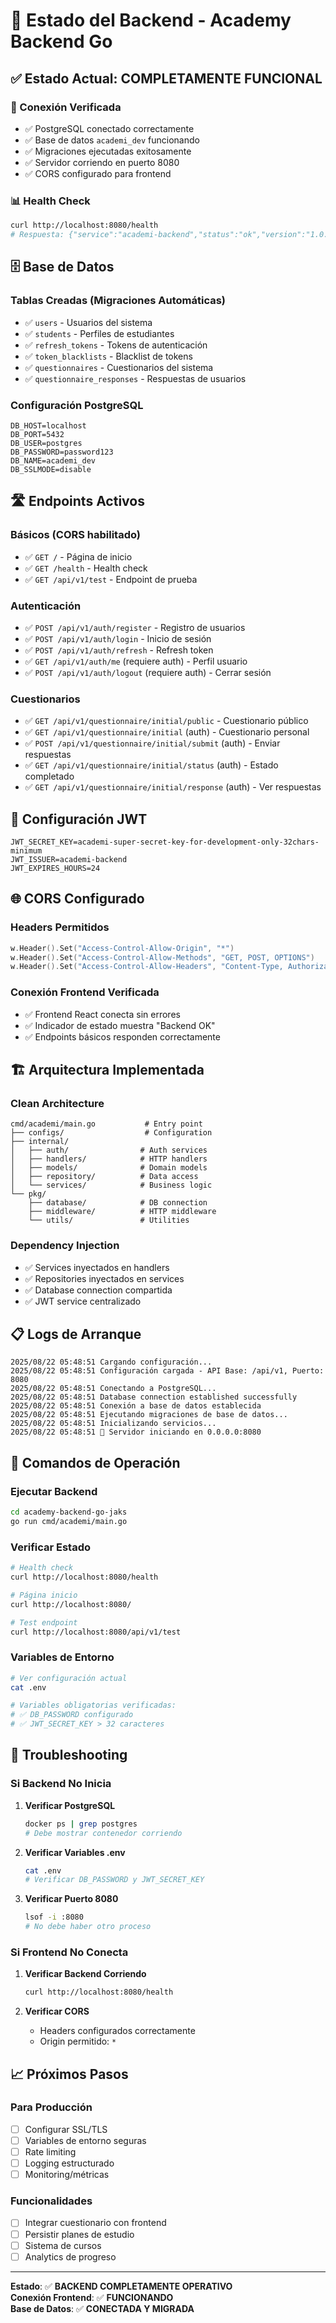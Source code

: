 # 🚀 Estado del Backend - Academy Backend Go

## ✅ Estado Actual: COMPLETAMENTE FUNCIONAL

### 🔌 Conexión Verificada
- ✅ PostgreSQL conectado correctamente
- ✅ Base de datos `academi_dev` funcionando
- ✅ Migraciones ejecutadas exitosamente
- ✅ Servidor corriendo en puerto 8080
- ✅ CORS configurado para frontend

### 📊 Health Check
```bash
curl http://localhost:8080/health
# Respuesta: {"service":"academi-backend","status":"ok","version":"1.0.0"}
```

## 🗄️ Base de Datos

### Tablas Creadas (Migraciones Automáticas)
- ✅ `users` - Usuarios del sistema
- ✅ `students` - Perfiles de estudiantes  
- ✅ `refresh_tokens` - Tokens de autenticación
- ✅ `token_blacklists` - Blacklist de tokens
- ✅ `questionnaires` - Cuestionarios del sistema
- ✅ `questionnaire_responses` - Respuestas de usuarios

### Configuración PostgreSQL
```env
DB_HOST=localhost
DB_PORT=5432  
DB_USER=postgres
DB_PASSWORD=password123
DB_NAME=academi_dev
DB_SSLMODE=disable
```

## 🛣️ Endpoints Activos

### Básicos (CORS habilitado)
- ✅ `GET /` - Página de inicio
- ✅ `GET /health` - Health check  
- ✅ `GET /api/v1/test` - Endpoint de prueba

### Autenticación
- ✅ `POST /api/v1/auth/register` - Registro de usuarios
- ✅ `POST /api/v1/auth/login` - Inicio de sesión
- ✅ `POST /api/v1/auth/refresh` - Refresh token
- ✅ `GET /api/v1/auth/me` (requiere auth) - Perfil usuario
- ✅ `POST /api/v1/auth/logout` (requiere auth) - Cerrar sesión

### Cuestionarios
- ✅ `GET /api/v1/questionnaire/initial/public` - Cuestionario público
- ✅ `GET /api/v1/questionnaire/initial` (auth) - Cuestionario personal
- ✅ `POST /api/v1/questionnaire/initial/submit` (auth) - Enviar respuestas
- ✅ `GET /api/v1/questionnaire/initial/status` (auth) - Estado completado
- ✅ `GET /api/v1/questionnaire/initial/response` (auth) - Ver respuestas

## 🔐 Configuración JWT

```env
JWT_SECRET_KEY=academi-super-secret-key-for-development-only-32chars-minimum
JWT_ISSUER=academi-backend
JWT_EXPIRES_HOURS=24
```

## 🌐 CORS Configurado

### Headers Permitidos
```go
w.Header().Set("Access-Control-Allow-Origin", "*")
w.Header().Set("Access-Control-Allow-Methods", "GET, POST, OPTIONS")
w.Header().Set("Access-Control-Allow-Headers", "Content-Type, Authorization")
```

### Conexión Frontend Verificada
- ✅ Frontend React conecta sin errores
- ✅ Indicador de estado muestra "Backend OK"
- ✅ Endpoints básicos responden correctamente

## 🏗️ Arquitectura Implementada

### Clean Architecture
```
cmd/academi/main.go           # Entry point
├── configs/                  # Configuration
├── internal/
│   ├── auth/                # Auth services
│   ├── handlers/            # HTTP handlers  
│   ├── models/              # Domain models
│   ├── repository/          # Data access
│   └── services/            # Business logic
└── pkg/
    ├── database/            # DB connection
    ├── middleware/          # HTTP middleware
    └── utils/               # Utilities
```

### Dependency Injection
- ✅ Services inyectados en handlers
- ✅ Repositories inyectados en services  
- ✅ Database connection compartida
- ✅ JWT service centralizado

## 📋 Logs de Arranque

```
2025/08/22 05:48:51 Cargando configuración...
2025/08/22 05:48:51 Configuración cargada - API Base: /api/v1, Puerto: 8080
2025/08/22 05:48:51 Conectando a PostgreSQL...
2025/08/22 05:48:51 Database connection established successfully
2025/08/22 05:48:51 Conexión a base de datos establecida
2025/08/22 05:48:51 Ejecutando migraciones de base de datos...
2025/08/22 05:48:51 Inicializando servicios...
2025/08/22 05:48:51 🚀 Servidor iniciando en 0.0.0.0:8080
```

## 🔧 Comandos de Operación

### Ejecutar Backend
```bash
cd academy-backend-go-jaks
go run cmd/academi/main.go
```

### Verificar Estado
```bash
# Health check
curl http://localhost:8080/health

# Página inicio  
curl http://localhost:8080/

# Test endpoint
curl http://localhost:8080/api/v1/test
```

### Variables de Entorno
```bash
# Ver configuración actual
cat .env

# Variables obligatorias verificadas:
# ✅ DB_PASSWORD configurado
# ✅ JWT_SECRET_KEY > 32 caracteres
```

## 🐛 Troubleshooting

### Si Backend No Inicia

1. **Verificar PostgreSQL**
   ```bash
   docker ps | grep postgres
   # Debe mostrar contenedor corriendo
   ```

2. **Verificar Variables .env**
   ```bash
   cat .env
   # Verificar DB_PASSWORD y JWT_SECRET_KEY
   ```

3. **Verificar Puerto 8080**
   ```bash
   lsof -i :8080
   # No debe haber otro proceso
   ```

### Si Frontend No Conecta

1. **Verificar Backend Corriendo**
   ```bash
   curl http://localhost:8080/health
   ```

2. **Verificar CORS**
   - Headers configurados correctamente
   - Origin permitido: `*`

## 📈 Próximos Pasos

### Para Producción
- [ ] Configurar SSL/TLS  
- [ ] Variables de entorno seguras
- [ ] Rate limiting
- [ ] Logging estructurado
- [ ] Monitoring/métricas

### Funcionalidades
- [ ] Integrar cuestionario con frontend
- [ ] Persistir planes de estudio  
- [ ] Sistema de cursos
- [ ] Analytics de progreso

---

**Estado**: ✅ **BACKEND COMPLETAMENTE OPERATIVO**  
**Conexión Frontend**: ✅ **FUNCIONANDO**  
**Base de Datos**: ✅ **CONECTADA Y MIGRADA**